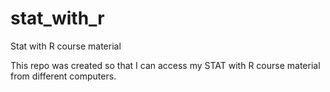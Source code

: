 # stat_with_r
Stat with R course material

This repo was created so that I can access my STAT with R course material from different computers.
